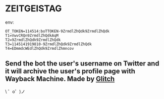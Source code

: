 ZEITGEISTAG
===================
env:
```
OT_TOKEN=114514:boTTOKEN-9ZrmdlZhQdk9ZrmdlZhQdk
T1=VwvCRQn9ZrmdlZhQdkAqM
T2=9ZrmdlZhQdk9ZrmdlZhQdk
T3=1145141919810-9ZrmdlZhQdk9ZrmdlZhQdk
T4=EDmmdcWEdlZhQdk9ZrmdlZhmncov

```

Send the bot the user's username on Twitter and it will archive the user's profile page with Wayback Machine.
Made by [Glitch](https://glitch.com/)
-------------------

\ ゜o゜)ノ
